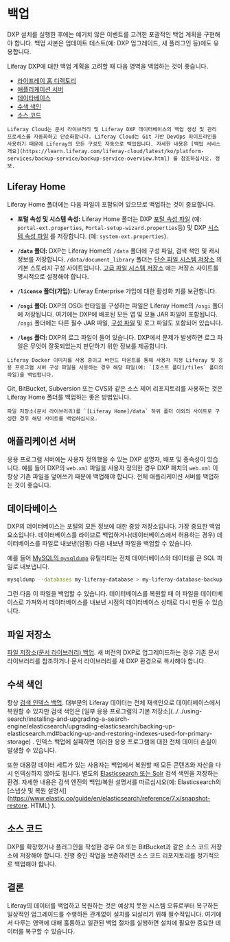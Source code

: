 # 백업

DXP 설치를 실행한 후에는 예기치 않은 이벤트를 고려한 포괄적인 백업 계획을 구현해야 합니다. 백업 사본은 업데이트 테스트(예: DXP 업그레이드, 새 플러그인 등)에도 유용합니다.

Liferay DXP에 대한 백업 계획을 고려할 때 다음 영역을 백업하는 것이 좋습니다.

* [라이프레이 홈 디렉토리](#liferay-home)
* [애플리케이션 서버](#application-server)
* [데이타베이스](#database)
* [수색 색인](#search-indexes)
* [소스 코드](#source-code)

```{note}
Liferay Cloud는 문서 라이브러리 및 Liferay DXP 데이터베이스의 백업 생성 및 관리 프로세스를 자동화하고 단순화합니다. Liferay Cloud는 Git 기반 DevOps 파이프라인을 사용하기 때문에 Liferay의 모든 구성도 자동으로 백업됩니다. 자세한 내용은 [백업 서비스 개요](https://learn.liferay.com/liferay-cloud/latest/ko/platform-services/backup-service/backup-service-overview.html) 를 참조하십시오. 정보.
```

## Liferay Home

Liferay Home 폴더에는 다음 파일이 포함되어 있으므로 백업하는 것이 중요합니다.

* **포털 속성 및 시스템 속성:** Liferay Home 폴더는 DXP [포털 속성 파일](../reference/portal-properties.md) (예: `portal-ext.properties`, `Portal-setup-wizard.properties`등) 및 DXP [시스템 속성 파일](../reference/system-properties.md) 를 저장합니다. (예: `system-ext.properties`).

* **`/data` 폴더:** DXP는 Liferay Home의 `/data` 폴더에 구성 파일, 검색 색인 및 캐시 정보를 저장합니다. `/data/document_library` 폴더는 [단순 파일 시스템 저장소](../../system-administration/file-storage/other-file-store-types/simple-file-system-store.md) 의 기본 스토리지 구성 사이트입니다. [고급 파일 시스템 저장소](../../system-administration/file-storage.md) 에는 저장소 사이트를 명시적으로 설정해야 합니다.

* **`/license` 폴더(가입):** Liferay Enterprise 가입에 대한 활성화 키를 보관합니다.

* **`/osgi` 폴더:** DXP의 OSGi 런타임을 구성하는 파일은 Liferay Home의 `/osgi` 폴더에 저장됩니다. 여기에는 DXP에 배포된 모든 앱 및 모듈 JAR 파일이 포함됩니다. `/osgi` 폴더에는 다른 필수 JAR 파일, [구성 파일](https://help.liferay.com/hc/ko/articles/360029131651-Understanding-System-Configuration-Files) 및 로그 파일도 포함되어 있습니다.

* **`/logs` 폴더:** DXP의 로그 파일이 들어 있습니다. DXP에서 문제가 발생하면 로그 파일은 무엇이 잘못되었는지 판단하기 위한 정보를 제공합니다.

```{note}
Liferay Docker 이미지를 사용 중이고 바인드 마운트를 통해 사용자 지정 Liferay 및 응용 프로그램 서버 구성 파일을 사용하는 경우 해당 파일(예: `[호스트 폴더]/files` 폴더의 파일)을 백업합니다.
```

Git, BitBucket, Subversion 또는 CVS와 같은 소스 제어 리포지토리를 사용하는 것은 Liferay Home 폴더를 백업하는 좋은 방법입니다.

```{important}
파일 저장소(문서 라이브러리)를 `[Liferay Home]/data` 하위 폴더 이외의 사이트로 구성한 경우 해당 사이트를 백업하십시오.
```

## 애플리케이션 서버

응용 프로그램 서버에는 사용자 정의했을 수 있는 DXP 설명자, 배포 및 종속성이 있습니다. 예를 들어 DXP의 `web.xml` 파일을 사용자 정의한 경우 DXP 패치의 `web.xml` 이 항상 기존 파일을 덮어쓰기 때문에 백업해야 합니다. 전체 애플리케이션 서버를 백업하는 것이 좋습니다.

## 데이타베이스

DXP의 데이터베이스는 포털의 모든 정보에 대한 중앙 저장소입니다. 가장 중요한 백업 요소입니다. 데이터베이스를 라이브로 백업하거나(데이터베이스에서 허용하는 경우) 데이터베이스를 파일로 내보낸(덤핑) 다음 내보낸 파일을 백업할 수 있습니다.

예를 들어 [MySQL의 `mysqldump`](https://dev.mysql.com/doc/refman/5.7/en/using-mysqldump.html) 유틸리티는 전체 데이터베이스와 데이터를 큰 SQL 파일로 내보냅니다.

```bash
mysqldump --databases my-liferay-database > my-liferay-database-backup.sql
```

그런 다음 이 파일을 백업할 수 있습니다. 데이터베이스를 복원할 때 이 파일을 데이터베이스로 가져와서 데이터베이스를 내보낸 시점의 데이터베이스 상태로 다시 만들 수 있습니다.

## 파일 저장소

[파일 저장소(문서 라이브러리) 백업](../../system-administration/file-storage.md). 새 버전의 DXP로 업그레이드하는 경우 기존 문서 라이브러리를 참조하거나 문서 라이브러리를 새 DXP 환경으로 복사해야 합니다.

## 수색 색인

항상 [검색 인덱스 백업](./../../using-search/installing-and-upgrading-a-search-engine/elasticsearch/upgrading-elasticsearch/backing-up-elasticsearch.md). 대부분의 Liferay 데이터는 전체 재색인으로 데이터베이스에서 복원할 수 있지만 검색 색인은 [일부 응용 프로그램의 기본 저장소](../../using-search/installing-and-upgrading-a-search- engine/elasticsearch/upgrading-elasticsearch/backing-up-elasticsearch.md#backing-up-and-restoring-indexes-used-for-primary-storage) . 인덱스 백업에 실패하면 이러한 응용 프로그램에 대한 전체 데이터 손실이 발생할 수 있습니다.

또한 대용량 데이터 세트가 있는 사용자는 백업에서 복원할 때 모든 콘텐츠와 자산을 다시 인덱싱하지 않아도 됩니다. 별도의 [Elasticsearch 또는 Solr](../../using-search/installing-and-upgrading-a-search-engine/installing-a-search-engine.md ) 검색 색인을 저장하는 환경. 자세한 내용은 검색 엔진의 백업/복원 설명서를 따르십시오(예: Elasticsearch의 [스냅샷 및 복원 설명서](https://www.elastic.co/guide/en/elasticsearch/reference/7.x/snapshot-restore. HTML) ).

## 소스 코드

DXP를 확장했거나 플러그인을 작성한 경우 Git 또는 BitBucket과 같은 소스 코드 저장소에 저장해야 합니다. 진행 중인 작업을 보존하려면 소스 코드 리포지토리를 정기적으로 백업해야 합니다.

## 결론

Liferay의 데이터를 백업하고 복원하는 것은 예상치 못한 시스템 오류로부터 복구하든 일상적인 업그레이드를 수행하든 관계없이 설치를 되살리기 위해 필수적입니다. 여기에서 다루는 영역에 대해 훌륭하고 일관된 백업 절차를 실행하면 설치에 필요한 중요한 데이터를 복구할 수 있습니다.